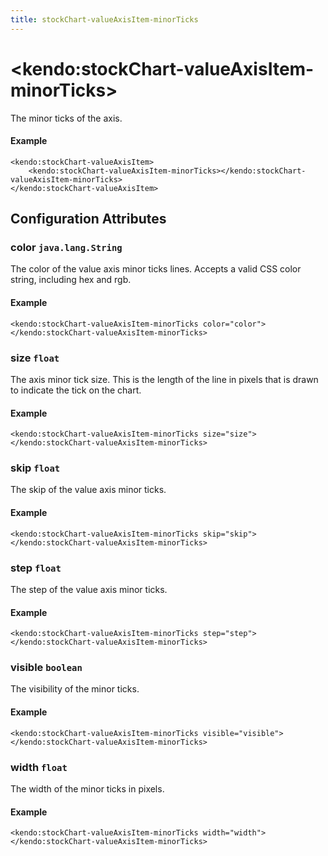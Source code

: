 ```yaml
---
title: stockChart-valueAxisItem-minorTicks
---
```


# \<kendo:stockChart-valueAxisItem-minorTicks\>

The minor ticks of the axis.

#### Example
    <kendo:stockChart-valueAxisItem>
        <kendo:stockChart-valueAxisItem-minorTicks></kendo:stockChart-valueAxisItem-minorTicks>
    </kendo:stockChart-valueAxisItem>

## Configuration Attributes

### color `java.lang.String`

The color of the value axis minor ticks lines. Accepts a valid CSS color string, including hex and rgb.

#### Example
    <kendo:stockChart-valueAxisItem-minorTicks color="color">
    </kendo:stockChart-valueAxisItem-minorTicks>

### size `float`

The axis minor tick size. This is the length of the line in pixels that is drawn to indicate the tick on the chart.

#### Example
    <kendo:stockChart-valueAxisItem-minorTicks size="size">
    </kendo:stockChart-valueAxisItem-minorTicks>

### skip `float`

The skip of the value axis minor ticks.

#### Example
    <kendo:stockChart-valueAxisItem-minorTicks skip="skip">
    </kendo:stockChart-valueAxisItem-minorTicks>

### step `float`

The step of the value axis minor ticks.

#### Example
    <kendo:stockChart-valueAxisItem-minorTicks step="step">
    </kendo:stockChart-valueAxisItem-minorTicks>

### visible `boolean`

The visibility of the minor ticks.

#### Example
    <kendo:stockChart-valueAxisItem-minorTicks visible="visible">
    </kendo:stockChart-valueAxisItem-minorTicks>

### width `float`

The width of the minor ticks in pixels.

#### Example
    <kendo:stockChart-valueAxisItem-minorTicks width="width">
    </kendo:stockChart-valueAxisItem-minorTicks>

